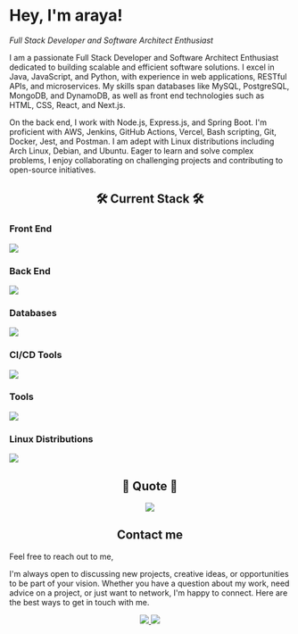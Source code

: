 # Hey, I'm araya!
*Full Stack Developer and Software Architect Enthusiast*

<p align="left">
I am a passionate Full Stack Developer and Software Architect Enthusiast dedicated to building scalable and efficient software solutions. I excel in Java, JavaScript, and Python, with experience in web applications, RESTful APIs, and microservices. My skills span databases like MySQL, PostgreSQL, MongoDB, and DynamoDB, as well as front end technologies such as HTML, CSS, React, and Next.js. 

On the back end, I work with Node.js, Express.js, and Spring Boot. I'm proficient with AWS, Jenkins, GitHub Actions, Vercel, Bash scripting, Git, Docker, Jest, and Postman. I am adept with Linux distributions including Arch Linux, Debian, and Ubuntu. Eager to learn and solve complex problems, I enjoy collaborating on challenging projects and contributing to open-source initiatives.
</p>

<h2 align="center">🛠️ Current Stack 🛠️</h2>

<!-- Front End Section-->
<h3 align="left">Front End</h3>
<p align="left">
    <img src="https://skillicons.dev/icons?i=html,css,ts,tailwind,react,next" />
</p>

<!-- Back End Section-->
<h3 align="left">Back End</h3>
<p align="left">
    <img src="https://skillicons.dev/icons?i=java,nodejs,py" />
</p>

<!-- Databases Section-->
<h3 align="left">Databases</h3>
<p align="left">
    <img src="https://skillicons.dev/icons?i=mysql,postgresql,dynamodb,mongo" />
</p>

<!-- CI/CD End Section-->
<h3 align="left">CI/CD Tools</h3>
<p align="left">
    <img src="https://skillicons.dev/icons?i=aws,jenkins,githubactions,vercel" />
</p>

<!-- Tools End Section-->
<h3 align="left">Tools</h3>
<p align="left">
    <img src="https://skillicons.dev/icons?i=bash,git,docker,prisma,jest,postman" />
</p>

<!-- Linux Distributions Section-->
<h3 align="left">Linux Distributions</h3>
<p align="left">
    <img src="https://skillicons.dev/icons?i=arch,debian,ubuntu" />
</p>

<h2 align="center">🌟 Quote 🌟</h2>
<p align="center">
    <img src="https://quotes-github-readme.vercel.app/api?type=vertical&border=true&theme=tokyonight&quote=Non%20est%20ad%20astra%20mollis%20e%20terris%20via&author=Seneca">
</p>

<h2 align="center">Contact me</h2>
<p align="left">
Feel free to reach out to me,

I'm always open to discussing new projects, creative ideas, or opportunities to be part of your vision. Whether you have a question about my work, need advice on a project, or just want to network, I'm happy to connect. Here are the best ways to get in touch with me.
</p>

<p align="center">
    <a href="mailto:daniel.araya.roman@est.una.ac.cr">
        <img src="https://skillicons.dev/icons?i=gmail" />
    </a>
    <a href="https://github.com/arayaroma">
        <img src="https://skillicons.dev/icons?i=github" />
    </a>
</p>
<br/>